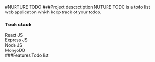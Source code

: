 #NURTURE TODO
###Project descsctiption
NUTURE TODO is a todo list web application which keep track of your todos.
### Tech stack
React JS  
Express JS  
Node JS  
MongoDB  
###Features
Todo list
